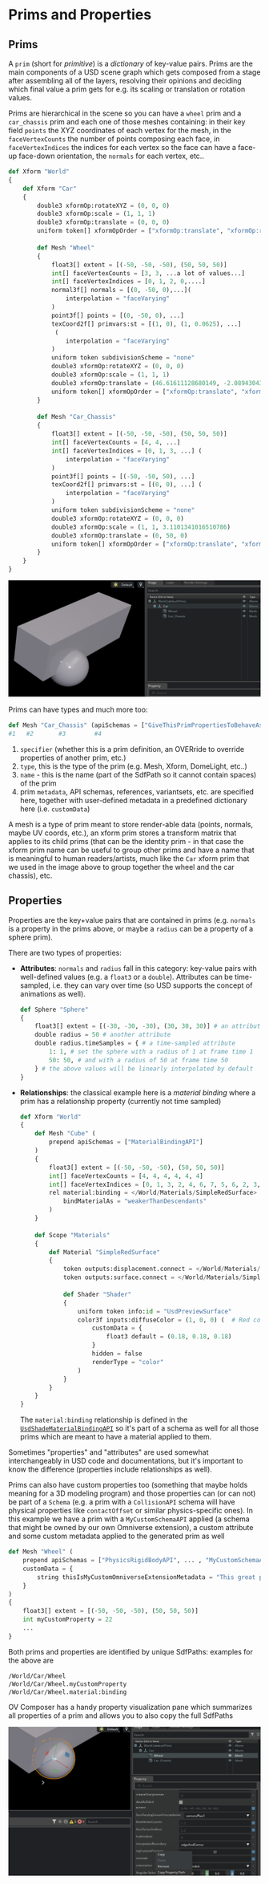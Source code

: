 # Prims and Properties

## Prims

A `prim` (short for _primitive_) is a _dictionary_ of key-value pairs. Prims are the main components of a USD scene graph which gets composed from a stage after assembling all of the layers, resolving their opinions and deciding which final value a prim gets for e.g. its scaling or translation or rotation values.

Prims are hierarchical in the scene so you can have a `wheel` prim and a `car_chassis` prim and each one of those meshes containing: in their key field `points` the XYZ coordinates of each vertex for the mesh, in the `faceVertexCounts` the number of points composing each face, in `faceVertexIndices` the indices for each vertex so the face can have a face-up face-down orientation, the `normals` for each vertex, etc..

```python
def Xform "World"
{
    def Xform "Car"
    {
        double3 xformOp:rotateXYZ = (0, 0, 0)
        double3 xformOp:scale = (1, 1, 1)
        double3 xformOp:translate = (0, 0, 0)
        uniform token[] xformOpOrder = ["xformOp:translate", "xformOp:rotateXYZ", "xformOp:scale"]

        def Mesh "Wheel"
        {
            float3[] extent = [(-50, -50, -50), (50, 50, 50)]
            int[] faceVertexCounts = [3, 3, ...a lot of values...]
            int[] faceVertexIndices = [0, 1, 2, 0,....]
            normal3f[] normals = [(0, -50, 0),...](
                interpolation = "faceVarying"
            )
            point3f[] points = [(0, -50, 0), ...]
            texCoord2f[] primvars:st = [(1, 0), (1, 0.0625), ...]
             (
                interpolation = "faceVarying"
            )
            uniform token subdivisionScheme = "none"
            double3 xformOp:rotateXYZ = (0, 0, 0)
            double3 xformOp:scale = (1, 1, 1)
            double3 xformOp:translate = (46.61611128680149, -2.08943043408906, 63.14526081950993)
            uniform token[] xformOpOrder = ["xformOp:translate", "xformOp:rotateXYZ", "xformOp:scale"]
        }

        def Mesh "Car_Chassis"
        {
            float3[] extent = [(-50, -50, -50), (50, 50, 50)]
            int[] faceVertexCounts = [4, 4, ...]
            int[] faceVertexIndices = [0, 1, 3, ...] (
                interpolation = "faceVarying"
            )
            point3f[] points = [(-50, -50, 50), ...]
            texCoord2f[] primvars:st = [(0, 0), ...] (
                interpolation = "faceVarying"
            )
            uniform token subdivisionScheme = "none"
            double3 xformOp:rotateXYZ = (0, 0, 0)
            double3 xformOp:scale = (1, 1, 3.1101341016510786)
            double3 xformOp:translate = (0, 50, 0)
            uniform token[] xformOpOrder = ["xformOp:translate", "xformOp:rotateXYZ", "xformOp:scale"]
        }
    }
}
```

![](../images/chapter2/example_prim_car_and_wheel.png)

Prims can have types and much more too:

```python
def Mesh "Car_Chassis" (apiSchemas = ["GiveThisPrimPropertiesToBehaveAsAMetalPiece"])
#1   #2       #3        #4
```

1. `specifier` (whether this is a prim definition, an OVERride to override properties of another prim, etc.)
2. `type`, this is the type of the prim (e.g. Mesh, Xform, DomeLight, etc..)
3. `name` - this is the name (part of the SdfPath so it cannot contain spaces) of the prim
4. prim `metadata`, API schemas, references, variantsets, etc. are specified here, together with user-defined metadata in a predefined dictionary here (i.e. `customData`)

A mesh is a type of prim meant to store render-able data (points, normals, maybe UV coords, etc.), an xform prim stores a transform matrix that applies to its child prims (that can be the identity prim - in that case the xform prim name can be useful to group other prims and have a name that is meaningful to human readers/artists, much like the `Car` xform prim that we used in the image above to group together the wheel and the car chassis), etc.

## Properties

Properties are the key+value pairs that are contained in prims (e.g. `normals` is a property in the prims above, or maybe a `radius` can be a property of a sphere prim).

There are two types of properties:

* **Attributes**: `normals` and `radius` fall in this category: key-value pairs with well-defined values (e.g. a `float3` or a `double`). Attributes can be time-sampled, i.e. they can vary over time (so USD supports the concept of animations as well).

    ```python
    def Sphere "Sphere"
    {
        float3[] extent = [(-30, -30, -30), (30, 30, 30)] # an attribute (not time-sampled)
        double radius = 50 # another attribute
        double radius.timeSamples = { # a time-sampled attribute
            1: 1, # set the sphere with a radius of 1 at frame time 1
            50: 50, # and with a radius of 50 at frame time 50
        } # the above values will be linearly interpolated by default
    }
    ```

* **Relationships**: the classical example here is a _material binding_ where a prim has a relationship property (currently not time sampled)

    ```python
    def Xform "World"
    {
        def Mesh "Cube" (
            prepend apiSchemas = ["MaterialBindingAPI"]
        )
        {
            float3[] extent = [(-50, -50, -50), (50, 50, 50)]
            int[] faceVertexCounts = [4, 4, 4, 4, 4, 4]
            int[] faceVertexIndices = [0, 1, 3, 2, 4, 6, 7, 5, 6, 2, 3, 7, 4, 5, 1, 0, 4, 0, 2, 6, 5, 7, 3, 1]
            rel material:binding = </World/Materials/SimpleRedSurface> (  # This is a relationship property!
                bindMaterialAs = "weakerThanDescendants"
            )
        }

        def Scope "Materials"
        {
            def Material "SimpleRedSurface"
            {
                token outputs:displacement.connect = </World/Materials/SimpleRedSurface/Shader.outputs:displacement>
                token outputs:surface.connect = </World/Materials/SimpleRedSurface/Shader.outputs:surface>

                def Shader "Shader"
                {
                    uniform token info:id = "UsdPreviewSurface"
                    color3f inputs:diffuseColor = (1, 0, 0) (  # Red color
                        customData = {
                            float3 default = (0.18, 0.18, 0.18)
                        }
                        hidden = false
                        renderType = "color"
                    )
                }
            }
        }
    }
    ```

    The `material:binding` relationship is defined in the [`UsdShadeMaterialBindingAPI`](https://openusd.org/dev/api/class_usd_shade_material_binding_a_p_i.html) so it's part of a schema as well for all those prims which are meant to have a material applied to them.

Sometimes "properties" and "attributes" are used somewhat interchangeably in USD code and documentations, but it's important to know the difference (properties include relationships as well).

Prims can also have custom properties too (something that maybe holds meaning for a 3D modeling program) and those properties can (or can not) be part of a `Schema` (e.g. a prim with a `CollisionAPI` schema will have physical properties like `contactOffset` or similar physics-specific ones). In this example we have a prim with a `MyCustomSchemaAPI` applied (a schema that might be owned by our own Omniverse extension), a custom attribute and some custom metadata applied to the generated prim as well

```python
def Mesh "Wheel" (
    prepend apiSchemas = ["PhysicsRigidBodyAPI", ... , "MyCustomSchemaAPI"]
    customData = {
        string thisIsMyCustomOmniverseExtensionMetadata = "This great prim was created by MyExtension v1.0"
    }
)
{
    float3[] extent = [(-50, -50, -50), (50, 50, 50)]
    int myCustomProperty = 22
    ...
}
```

Both prims and properties are identified by unique SdfPaths: examples for the above are

```
/World/Car/Wheel
/World/Car/Wheel.myCustomProperty
/World/Car/Wheel.material:binding
```

OV Composer has a handy property visualization pane which summarizes all properties of a prim and allows you to also copy the full SdfPaths

![](../images/chapter2/copy_property_path_in_ov.png)

